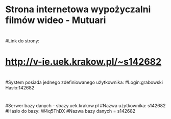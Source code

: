 # Strona internetowa wypożyczalni filmów wideo - Mutuari
#
#Link do strony:
# http://v-ie.uek.krakow.pl/~s142682
#
#System posiada jednego zdefiniowanego użytkownika:
#Login:grabowski Hasło:142682
#
#Serwer bazy danych - sbazy.uek.krakow.pl
#Nazwa użytkownika: s142682
#Hasło do bazy: W4q5ThDX
#Nazwa bazy danych = s142682

